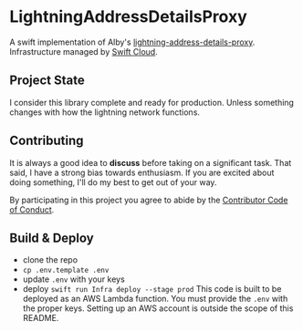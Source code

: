 # LightningAddressDetailsProxy
A swift implementation of Alby's [lightning-address-details-proxy](https://github.com/getAlby/lightning-address-details-proxy).  
Infrastructure managed by [Swift Cloud](https://github.com/swift-cloud/swift-cloud).

## Project State
I consider this library complete and ready for production. Unless something changes with how the lightning network functions.

## Contributing

It is always a good idea to **discuss** before taking on a significant task. That said, I have a strong bias towards enthusiasm. If you are excited about doing something, I'll do my best to get out of your way.

By participating in this project you agree to abide by the [Contributor Code of Conduct](CODE_OF_CONDUCT.md).

## Build & Deploy
- clone the repo
- `cp .env.template .env`
- update `.env` with your keys
- deploy `swift run Infra deploy --stage prod`
This code is built to be deployed as an AWS Lambda function. You must provide the `.env` with the proper keys. Setting up an AWS account is outside the scope of this README.